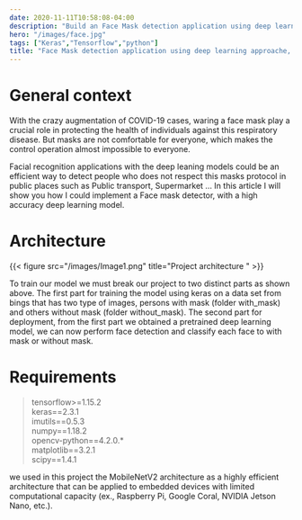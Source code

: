 ```yaml
---
date: 2020-11-11T10:58:08-04:00
description: "Build an Face Mask detection application using deep learning approache, Keras//Tensorflow and openCV"
hero: "/images/face.jpg"
tags: ["Keras","Tensorflow","python"]
title: "Face Mask detection application using deep learning approache, Keras/Tensorflow and openCV"
---
```


# General context

With the crazy augmentation of COVID-19 cases, waring a face mask play a crucial role in protecting the health of individuals against this respiratory disease. But masks are not comfortable for everyone, which makes the control operation almost impossible to everyone.  

Facial recognition applications with the deep leaning models could be an efficient way to detect people who does not respect this masks protocol in public places such as Public transport, Supermarket …
In this article I will show you how I could implement a Face mask detector, with a high accuracy deep learning model. 

# Architecture 

{{< figure src="/images/Image1.png" title="Project architecture " >}} 

To train our model we must break our project to two distinct parts as shown above. 
The first part for training the model using keras on a data set from bings that has two type of images, persons with mask (folder with_mask) and others without mask (folder without_mask). 
The second part for deployment, from the first part we obtained a pretrained deep learning model, we can now perform face detection and classify each face to with mask or without mask.

# Requirements 

> tensorflow>=1.15.2  
keras==2.3.1  
imutils==0.5.3  
numpy==1.18.2  
opencv-python==4.2.0.*  
matplotlib==3.2.1  
scipy==1.4.1  


we used in this project the MobileNetV2 architecture as a highly efficient architecture that can be applied to embedded devices with limited computational capacity (ex., Raspberry Pi, Google Coral, NVIDIA Jetson Nano, etc.). 
